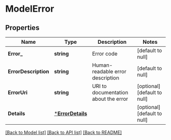 # ModelError

## Properties
Name | Type | Description | Notes
------------ | ------------- | ------------- | -------------
**Error_** | **string** | Error code | [default to null]
**ErrorDescription** | **string** | Human-readable error description | [default to null]
**ErrorUri** | **string** | URI to documentation about the error | [optional] [default to null]
**Details** | [***ErrorDetails**](Error_details.md) |  | [optional] [default to null]

[[Back to Model list]](../README.md#documentation-for-models) [[Back to API list]](../README.md#documentation-for-api-endpoints) [[Back to README]](../README.md)

